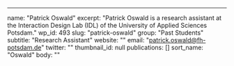 ---
  name: "Patrick Oswald"
  excerpt: "Patrick Oswald is a research assistant at the Interaction Design Lab (IDL) of the University of Applied Sciences Potsdam."
  wp_id: 493
  slug: "patrick-oswald"
  group: "Past Students"
  subtitle: "Research Assistant"
  website: ""
  email: "patrick.oswald@fh-potsdam.de"
  twitter: ""
  thumbnail_id: null
  publications: []
  sort_name: "Oswald"
  body: ""
